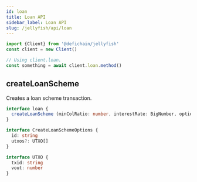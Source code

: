 ```yaml
---
id: loan
title: Loan API
sidebar_label: Loan API
slug: /jellyfish/api/loan
---
```


```js
import {Client} from '@defichain/jellyfish'
const client = new Client()

// Using client.loan.
const something = await client.loan.method()
```

## createLoanScheme

Creates a loan scheme transaction.

```ts title="client.oracle.createLoanScheme()"
interface loan {
  createLoanScheme (minColRatio: number, interestRate: BigNumber, options: CreateLoanSchemeOptions): Promise<string>
}

interface CreateLoanSchemeOptions {
  id: string
  utxos?: UTXO[]
}

interface UTXO {
  txid: string
  vout: number
}
```
